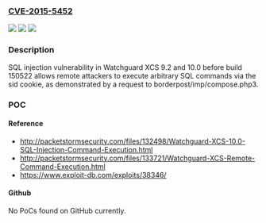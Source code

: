 ### [CVE-2015-5452](https://cve.mitre.org/cgi-bin/cvename.cgi?name=CVE-2015-5452)
![](https://img.shields.io/static/v1?label=Product&message=n%2Fa&color=blue)
![](https://img.shields.io/static/v1?label=Version&message=n%2Fa&color=blue)
![](https://img.shields.io/static/v1?label=Vulnerability&message=n%2Fa&color=brighgreen)

### Description

SQL injection vulnerability in Watchguard XCS 9.2 and 10.0 before build 150522 allows remote attackers to execute arbitrary SQL commands via the sid cookie, as demonstrated by a request to borderpost/imp/compose.php3.

### POC

#### Reference
- http://packetstormsecurity.com/files/132498/Watchguard-XCS-10.0-SQL-Injection-Command-Execution.html
- http://packetstormsecurity.com/files/133721/Watchguard-XCS-Remote-Command-Execution.html
- https://www.exploit-db.com/exploits/38346/

#### Github
No PoCs found on GitHub currently.

